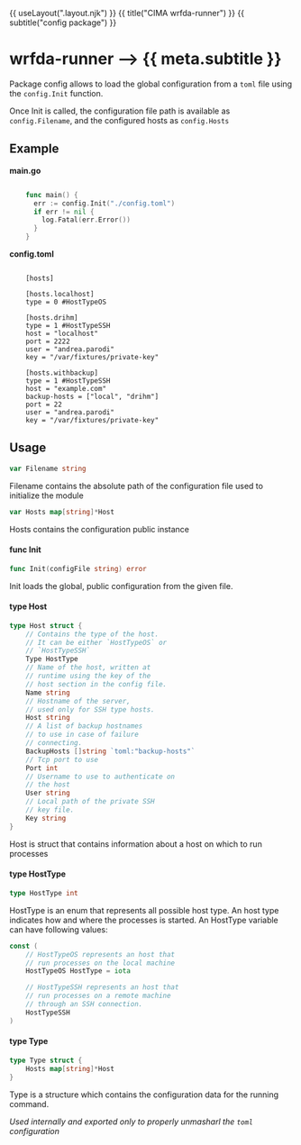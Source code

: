 {{ useLayout(".layout.njk") }}
{{ title("CIMA wrfda-runner") }}
{{ subtitle("config package") }}

# wrfda-runner ⟶ {{ meta.subtitle }}



Package config allows to load the global configuration from a `toml` file using
the `config.Init` function.

Once Init is called, the configuration file path is available as
`config.Filename`, and the configured hosts as `config.Hosts`

## Example

__main.go__

```go

    func main() {
      err := config.Init("./config.toml")
      if err != nil {
        log.Fatal(err.Error())
      }
    }

```

__config.toml__

```

    [hosts]

    [hosts.localhost]
    type = 0 #HostTypeOS

    [hosts.drihm]
    type = 1 #HostTypeSSH
    host = "localhost"
    port = 2222
    user = "andrea.parodi"
    key = "/var/fixtures/private-key"

    [hosts.withbackup]
    type = 1 #HostTypeSSH
    host = "example.com"
    backup-hosts = ["local", "drihm"]
    port = 22
    user = "andrea.parodi"
    key = "/var/fixtures/private-key"

```

## Usage

```go
var Filename string
```
Filename contains the absolute path of the configuration file used to initialize
the module

```go
var Hosts map[string]*Host
```
Hosts contains the configuration public instance

#### func  Init

```go
func Init(configFile string) error
```
Init loads the global, public configuration from the given file.

#### type Host

```go
type Host struct {
	// Contains the type of the host.
	// It can be either `HostTypeOS` or
	// `HostTypeSSH`
	Type HostType
	// Name of the host, written at
	// runtime using the key of the
	// host section in the config file.
	Name string
	// Hostname of the server,
	// used only for SSH type hosts.
	Host string
	// A list of backup hostnames
	// to use in case of failure
	// connecting.
	BackupHosts []string `toml:"backup-hosts"`
	// Tcp port to use
	Port int
	// Username to use to authenticate on
	// the host
	User string
	// Local path of the private SSH
	// key file.
	Key string
}
```

Host is struct that contains information about a host on which to run processes

#### type HostType

```go
type HostType int
```

HostType is an enum that represents all possible host type. An host type
indicates how and where the processes is started. An HostType variable can have
following values:

```go
const (
	// HostTypeOS represents an host that
	// run processes on the local machine
	HostTypeOS HostType = iota

	// HostTypeSSH represents an host that
	// run processes on a remote machine
	// through an SSH connection.
	HostTypeSSH
)
```

#### type Type

```go
type Type struct {
	Hosts map[string]*Host
}
```

Type is a structure which contains the configuration data for the running
command.

_Used internally and exported only to properly unmasharl the `toml`
configuration_
